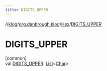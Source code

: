 ```yaml
---
title: DIGITS_UPPER
---
```

//[klog](../../../index.html)/[org.danbrough.klog](../index.html)/[Hex](index.html)/[DIGITS_UPPER](-d-i-g-i-t-s_-u-p-p-e-r.html)



# DIGITS_UPPER



[common]\
val [DIGITS_UPPER](-d-i-g-i-t-s_-u-p-p-e-r.html): [List](https://kotlinlang.org/api/latest/jvm/stdlib/kotlin.collections/-list/index.html)&lt;[Char](https://kotlinlang.org/api/latest/jvm/stdlib/kotlin/-char/index.html)&gt;





